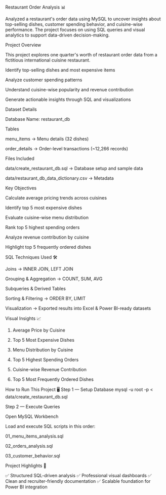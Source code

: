 Restaurant Order Analysis 📊

Analyzed a restaurant's order data using MySQL to uncover insights about top-selling dishes, customer spending behavior, and cuisine-wise performance. The project focuses on using SQL queries and visual analytics to support data-driven decision-making.

Project Overview

This project explores one quarter's worth of restaurant order data from a fictitious international cuisine restaurant.

Identify top-selling dishes and most expensive items

Analyze customer spending patterns

Understand cuisine-wise popularity and revenue contribution

Generate actionable insights through SQL and visualizations

Dataset Details

Database Name: restaurant_db

Tables

menu_items → Menu details (32 dishes)

order_details → Order-level transactions (~12,266 records)

Files Included

data/create_restaurant_db.sql → Database setup and sample data

data/restaurant_db_data_dictionary.csv → Metadata

Key Objectives

Calculate average pricing trends across cuisines

Identify top 5 most expensive dishes

Evaluate cuisine-wise menu distribution

Rank top 5 highest spending orders

Analyze revenue contribution by cuisine

Highlight top 5 frequently ordered dishes

SQL Techniques Used 🛠️

Joins → INNER JOIN, LEFT JOIN

Grouping & Aggregation → COUNT, SUM, AVG

Subqueries & Derived Tables

Sorting & Filtering → ORDER BY, LIMIT

Visualization → Exported results into Excel & Power BI-ready datasets

Visual Insights 📈
1. Average Price by Cuisine

2. Top 5 Most Expensive Dishes

3. Menu Distribution by Cuisine

4. Top 5 Highest Spending Orders

5. Cuisine-wise Revenue Contribution

6. Top 5 Most Frequently Ordered Dishes

How to Run This Project 🖥️
Step 1 — Setup Database
mysql -u root -p < data/create_restaurant_db.sql

Step 2 — Execute Queries

Open MySQL Workbench

Load and execute SQL scripts in this order:

01_menu_items_analysis.sql

02_orders_analysis.sql

03_customer_behavior.sql

Project Highlights 🌟

✅ Structured SQL-driven analysis
✅ Professional visual dashboards
✅ Clean and recruiter-friendly documentation
✅ Scalable foundation for Power BI integration
